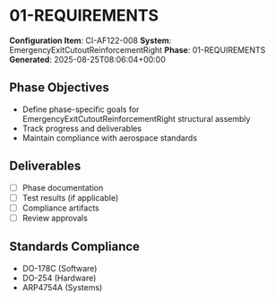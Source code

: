 # 01-REQUIREMENTS

**Configuration Item**: CI-AF122-008
**System**: EmergencyExitCutoutReinforcementRight
**Phase**: 01-REQUIREMENTS
**Generated**: 2025-08-25T08:06:04+00:00

## Phase Objectives
- Define phase-specific goals for EmergencyExitCutoutReinforcementRight structural assembly
- Track progress and deliverables
- Maintain compliance with aerospace standards

## Deliverables
- [ ] Phase documentation
- [ ] Test results (if applicable)
- [ ] Compliance artifacts
- [ ] Review approvals

## Standards Compliance
- DO-178C (Software)
- DO-254 (Hardware)
- ARP4754A (Systems)

